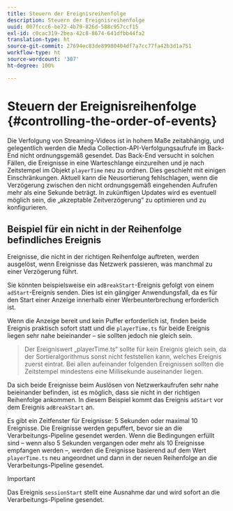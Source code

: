 ```yaml
---
title: Steuern der Ereignisreihenfolge
description: Steuern der Ereignisreihenfolge
uuid: 007fccc6-be72-4b79-826d-588c957ccf15
exl-id: c0cac319-2bea-42c8-8674-641dfbb44fa2
translation-type: ht
source-git-commit: 27694ec83de89980404df7a7cc77fa42b3d1a751
workflow-type: ht
source-wordcount: '307'
ht-degree: 100%

---
```


# Steuern der Ereignisreihenfolge {#controlling-the-order-of-events}

Die Verfolgung von Streaming-Videos ist in hohem Maße zeitabhängig, und gelegentlich werden die Media Collection-API-Verfolgungsaufrufe im Back-End nicht ordnungsgemäß gesendet. Das Back-End versucht in solchen Fällen, die Ereignisse in eine Warteschlange einzureihen und je nach Zeitstempel im Objekt `playerTime` neu zu ordnen.  Dies geschieht mit einigen Einschränkungen. Aktuell kann die Neusortierung fehlschlagen, wenn die Verzögerung zwischen den nicht ordnungsgemäß eingehenden Aufrufen mehr als eine Sekunde beträgt. In zukünftigen Updates wird es eventuell möglich sein, die „akzeptable Zeitverzögerung“ zu optimieren und zu konfigurieren.

## Beispiel für ein nicht in der Reihenfolge befindliches Ereignis

Ereignisse, die nicht in der richtigen Reihenfolge auftreten, werden ausgelöst, wenn Ereignisse das Netzwerk passieren, was manchmal zu einer Verzögerung führt.

Sie könnten beispielsweise ein `adBreakStart`-Ereignis gefolgt von einem `adStart`-Ereignis senden. Dies ist ein gängiger Anwendungsfall, da es für den Start einer Anzeige innerhalb einer Werbeunterbrechung erforderlich ist.

Wenn die Anzeige bereit und kein Puffer erforderlich ist, finden beide Ereignis praktisch sofort statt und die `playerTime.ts` für beide Ereignis liegen sehr nahe beieinander – sie sollten jedoch nie gleich sein.

> Der Ereigniswert „playerTime.ts“ sollte für kein Ereignis gleich sein, da der Sortieralgorithmus sonst nicht feststellen kann, welches Ereignis zuerst eintrat. Bei allen aufeinander folgenden Ereignissen sollten die Zeitstempel mindestens eine Millisekunde auseinander liegen.

Da sich beide Ereignisse beim Auslösen von Netzwerkaufrufen sehr nahe beieinander befinden, ist es möglich, dass sie nicht in der richtigen Reihenfolge ankommen. In diesem Beispiel kommt das Ereignis `adStart` vor dem Ereignis `adBreakStart` an.


Es gibt ein Zeitfenster für Ereignisse: 5 Sekunden oder maximal 10 Ereignisse. Die Ereignisse werden gepuffert, bevor sie an die Verarbeitungs-Pipeline gesendet werden. Wenn die Bedingungen erfüllt sind – wenn also 5 Sekunden vergangen oder mehr als 10 Ereignisse empfangen werden –, werden die Ereignisse basierend auf dem Wert `playerTime.ts` neu angeordnet und dann in der neuen Reihenfolge an die Verarbeitungs-Pipeline gesendet.

>[!IMPORTANT]
>
>Das Ereignis `sessionStart` stellt eine Ausnahme dar und wird sofort an die Verarbeitungs-Pipeline gesendet.
